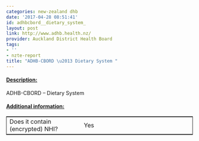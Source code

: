 ```yaml
---
categories: new-zealand dhb
date: '2017-04-28 08:51:41'
id: adhbcbord__dietary_system_
layout: post
link: http://www.adhb.health.nz/
provider: Auckland District Health Board
tags:
- ''
- nzte-report
title: "ADHB-CBORD \u2013 Dietary System "
---
```



 <h4> <u>Description:</u> </h4>
ADHB-CBORD – Dietary System 
 <h4> <u>Additional information:</u> </h4>
 <table style="border: 1px solid">
 <tr> <td width="40%"> Does it contain (encrypted) NHI? </td> <td>Yes</td> </tr>
 </table>